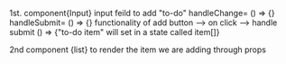 1st. component{Input} 
input feild to add "to-do"
handleChange= () => {}
handleSubmit= () => {}
functionality of add button --> on click --> handle submit () => {"to-do item" will set in a state called item[]}

2nd component {list}
to render the item we are adding through props
